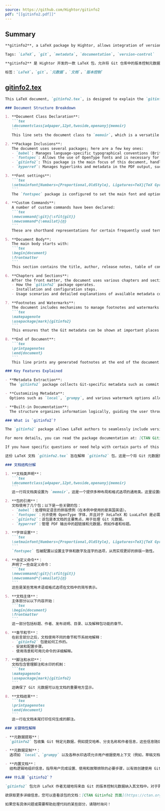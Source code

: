 ```yaml
---
source: https://github.com/Hightor/gitinfo2
pdf: "[[gitinfo2.pdf]]"
---
```


## Summary

```md
**gitinfo2**, a LaTeX package by Hightor, allows integration of version control metadata from Git repositories into LaTeX documents. It enables users to automate the inclusion of essential data, like commit history and version numbers, enhancing documentation and publication processes. This tool is particularly useful for researchers and developers who need to keep track of project evolutions in their documents, ensuring they reflect the latest changes accurately.

Tags: `LaTeX`, `git`, `metadata`, `documentation`, `version-control`
```

```md
**gitinfo2** 是 Hightor 开发的一款 LaTeX 包，允许将 Git 仓库中的版本控制元数据集成到 LaTeX 文档中。它使用户能够自动包含重要数据，例如提交历史和版本号，从而增强文档和出版过程的效果。这个工具对于需要在文档中跟踪项目演变的研究人员和开发人员尤为有用，确保他们的文档准确反映最新的变化。

标签：`LaTeX`，`git`，`元数据`，`文档`，`版本控制`
```

## [gitinfo2.tex](https://github.com/Hightor/gitinfo2/blob/CTAN/gitinfo2.tex)

````md
This LaTeX document, `gitinfo2.tex`, is designed to explain the `gitinfo2` package, which is a tool for integrating Git metadata into LaTeX documents. Let's break down the components of this document to better understand its structure and functionality.

### Document Structure Breakdown

1. **Document Class Declaration**:
   ```tex
   \documentclass[a4paper,12pt,twoside,openany]{memoir}
   ```
   This line sets the document class to `memoir`, which is a versatile class providing a wide range of layouts and formatting options. The options set here specify the paper size (A4), font size (12pt), and page layout settings.

2. **Package Inclusions**:
   The document uses several packages; here are a few key ones:
   - `babel`: Manages language-specific typographical conventions (British English in this case).
   - `fontspec`: Allows the use of OpenType fonts and is necessary for XeLaTeX and LuaLaTeX.
   - `gitinfo2`: This package is the main focus of this document, handling Git metadata.
   - `hyperref`: Manages hyperlinks and metadata in the PDF output, such as author and title.

3. **Font settings**:
   ```tex
   \setmainfont[Numbers={Proportional,OldStyle}, Ligatures=TeX]{TeX Gyre Pagella}
   ```
   The `fontspec` package is configured to set the main font and options for numbers and ligatures, allowing for improved typographic consistency.

4. **Custom Commands**:
   A number of custom commands have been declared:
   ```tex
   \newcommand{\git}{\sfit{git}}
   \newcommand*{\emailat}{@}
   ```
   These are shorthand representations for certain frequently used terms or formatting options in the document.

5. **Document Body**:
   The main body starts with:
   ```tex
   \begin{document}
   \frontmatter
   ```
   This section contains the title, author, release notes, table of contents, and chapters explaining the package's functionality.

6. **Chapters and Sections**:
   After the front matter, the document uses various chapters and sections to systematically explain:
   - How the `gitinfo2` package operates.
   - Installation and configuration steps.
   - Usage scenarios and detailed explanations of available metadata commands.

7. **Footnotes and Watermarks**:
   The document includes mechanisms to manage footnotes and watermarks:
   ```tex
   \makepagenote
   \usepackage[mark]{gitinfo2}
   ```
   This ensures that the Git metadata can be shown at important places in the document.

8. **End of Document**:
   ```tex
   \printpagenotes
   \end{document}
   ```
   This line prints any generated footnotes at the end of the document.

### Key Features Explained

- **Metadata Extraction**: 
  The `gitinfo2` package collects Git-specific metadata such as commit hashes, branch names, and author information, which can then be used throughout the document. 

- **Customizing Metadata**: 
  Options such as `local`, `grumpy`, and various watermark options allow the user to customize how the metadata is presented based on the context of usage (e.g., draft documents).

- **Built-in Documentation**: 
  The structure organizes information logically, guiding the user through the necessary steps for setup, usage, and troubleshooting for effective document creation using Git metadata.

### What is `gitinfo2`?

The `gitinfo2` package allows LaTeX authors to seamlessly include version control metadata from Git into their documents. It's particularly useful for projects where it is important to document versioning information clearly and accurately.

For more details, you can read the package documentation at: [CTAN Gitinfo2 Page](https://ctan.org/pkg/gitinfo2).

If you have specific questions or need help with certain parts of this code, feel free to ask!
````

````md
这份 LaTeX 文档 `gitinfo2.tex` 旨在解释 `gitinfo2` 包，这是一个将 Git 元数据集成到 LaTeX 文档中的工具。让我们逐步分析这份文档的组成部分，以便更好地理解其结构和功能。

### 文档结构分解

1. **文档类声明**：
   ```tex
   \documentclass[a4paper,12pt,twoside,openany]{memoir}
   ```
   这一行将文档类设置为 `memoir`，这是一个提供多种布局和格式选项的通用类。这里设置的选项指定了纸张大小（A4）、字体大小（12pt）和页面布局设置。

2. **包的引用**：
   文档使用了几个包；以下是一些关键的包：
   - `babel`：处理特定语言的排版惯例（在本例中使用的是英国英语）。
   - `fontspec`：允许使用 OpenType 字体，并且对于 XeLaTeX 和 LuaLaTeX 是必需的。
   - `gitinfo2`：该包是本文档的主要焦点，用于处理 Git 元数据。
   - `hyperref`：管理 PDF 输出中的超链接和元数据，例如作者和标题。

3. **字体设置**：
   ```tex
   \setmainfont[Numbers={Proportional,OldStyle}, Ligatures=TeX]{TeX Gyre Pagella}
   ```
   `fontspec` 包被配置以设置主字体和数字及连字的选项，从而实现更好的排版一致性。

4. **自定义命令**：
   声明了一些自定义命令：
   ```tex
   \newcommand{\git}{\sfit{git}}
   \newcommand*{\emailat}{@}
   ```
   这些是某些常用术语或格式选项在文档中的简写表示。

5. **文档主体**：
   主体部分以以下内容开始：
   ```tex
   \begin{document}
   \frontmatter
   ```
   这一部分包括标题、作者、发布说明、目录、以及解释包功能的章节。

6. **章节和节**：
   在前言部分之后，文档使用不同的章节和节系统地解释：
   - `gitinfo2` 包是如何工作的。
   - 安装和配置步骤。
   - 使用场景和可用元命令的详细解释。

7. **脚注和水印**：
   文档包含管理脚注和水印的机制：
   ```tex
   \makepagenote
   \usepackage[mark]{gitinfo2}
   ```
   这确保了 Git 元数据可以在文档的重要地方显示。

8. **文档结束**：
   ```tex
   \printpagenotes
   \end{document}
   ```
   这一行在文档末尾打印任何生成的脚注。

### 关键特性解释

- **元数据提取**：
  `gitinfo2` 包收集 Git 特定元数据，例如提交哈希、分支名称和作者信息，这些信息随后可以在文档中使用。

- **元数据定制**：
  选项如 `local`、`grumpy` 以及各种水印选项允许用户根据使用上下文（例如，草稿文档）定制元数据的呈现方式。

- **内置文档**：
  结构逻辑地组织信息，指导用户完成设置、使用和故障排除的必要步骤，以有效创建使用 Git 元数据的文档。

### 什么是 `gitinfo2`？

`gitinfo2` 包允许 LaTeX 作者无缝地将来自 Git 的版本控制元数据纳入其文档中。对于需要清晰和准确地记录版本信息的项目特别有用。

欲获取更多详细信息，您可以查看该包的文档：[CTAN Gitinfo2 页面](https://ctan.org/pkg/gitinfo2)。

如果您有具体问题或需要帮助处理代码的某些部分，请随时询问！
````